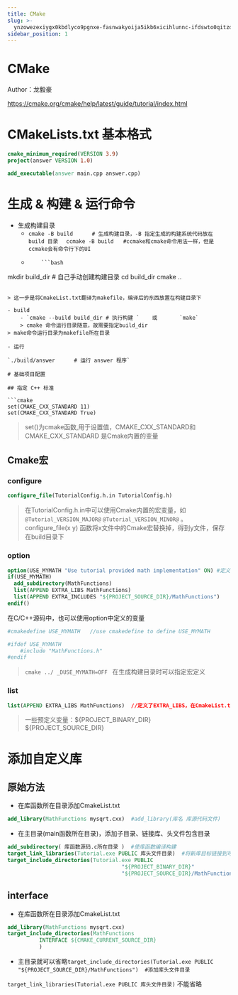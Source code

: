 ```yaml
---
title: CMake
slug: >-
  ynzowezexiygx0kbdlyco9pgnxe-fasnwakyoija5ikb6xicihlunnc-ifdswto0qitzdtkk7pychxqpnvc-y1g4wsc2pioh4gkjq22cjxy7ntc-y1g4ws
sidebar_position: 1
---
```



# CMake

Author：龙毅豪

https://cmake.org/cmake/help/latest/guide/tutorial/index.html

# CMakeLists.txt 基本格式

```cmake
cmake_minimum_required(VERSION 3.9)
project(answer VERSION 1.0)

add_executable(answer main.cpp answer.cpp)
```

# 生成 & 构建 & 运行命令

- 生成构建目录
    - `cmake -B build      # 生成构建目录，-B 指定生成的构建系统代码放在 build 目录 `         ` ccmake -B build   #ccmake和cmake命令用法一样，但是ccmake会有命令行下的UI`
    -         ```bash
mkdir build_dir   # 自己手动创建构建目录
cd build_dir
cmake ..
```

> 这一步是将CmakeList.txt翻译为makefile，编译后的东西放置在构建目录下

- build
    - `cmake --build build_dir # 执行构建 `    或       `make`
    > cmake 命令运行目录随意，故需要指定build_dir
> make命令运行目录为makefile所在目录

- 运行

`./build/answer      # 运行 answer 程序`

# 基础项目配置

## 指定 C++ 标准

```cmake
set(CMAKE_CXX_STANDARD 11)
set(CMAKE_CXX_STANDARD True)
```

> set()为cmake函数,用于设置值，CMAKE_CXX_STANDARD和CMAKE_CXX_STANDARD 是Cmake内置的变量

## Cmake宏

### configure

```cmake
configure_file(TutorialConfig.h.in TutorialConfig.h)
```

> 在TutorialConfig.h.in中可以使用Cmake内置的宏变量，如`@Tutorial_VERSION_MAJOR@` `@Tutorial_VERSION_MINOR@` 。
> configure_file(x y) 函数将x文件中的Cmake宏替换掉，得到y文件，保存在build目录下

### option

```cmake
option(USE_MYMATH "Use tutorial provided math implementation" ON) #定义一个变量
if(USE_MYMATH)
  add_subdirectory(MathFunctions)
  list(APPEND EXTRA_LIBS MathFunctions)
  list(APPEND EXTRA_INCLUDES "${PROJECT_SOURCE_DIR}/MathFunctions")
endif()
```

在C/C++源码中，也可以使用option中定义的变量

```cmake
#cmakedefine USE_MYMATH   //use cmakedefine to define USE_MYMATH

#ifdef USE_MYMATH
    #include "MathFunctions.h"
#endif
```

> `cmake ../ _DUSE_MYMATH=OFF ` 在生成构建目录时可以指定宏定义 

### list

```cmake
list(APPEND EXTRA_LIBS MathFunctions)  //定义了EXTRA_LIBS，在CmakeList.txt中可以用${EXTRA_LIBS}来引用变量
```

> 一些预定义变量：${PROJECT_BINARY_DIR}  ${PROJECT_SOURCE_DIR}

# 添加自定义库

## 原始方法

- 在库函数所在目录添加CmakeList.txt

```cmake
add_library(MathFunctions mysqrt.cxx)  #add_library(库名 库源代码文件)
```

- 在主目录(main函数所在目录)，添加子目录、链接库、头文件包含目录

```cmake
add_subdirectory( 库函数源码.c所在目录 )  #使库函数编译构建
target_link_libraries(Tutorial.exe PUBLIC 库头文件目录)  #将新库目标链接到可执行目标
target_include_directories(Tutorial.exe PUBLIC                          
                                    "${PROJECT_BINARY_DIR}"
                                    "${PROJECT_SOURCE_DIR}/MathFunctions")  #添加库头文件目录
```

## interface

- 在库函数所在目录添加CmakeList.txt

```cmake
add_library(MathFunctions mysqrt.cxx)
target_include_directories(MathFunctions
          INTERFACE ${CMAKE_CURRENT_SOURCE_DIR}
          )
```

- 主目录就可以省略`target_include_directories(Tutorial.exe PUBLIC    "${PROJECT_SOURCE_DIR}/MathFunctions")  #添加库头文件目录`

`target_link_libraries(Tutorial.exe PUBLIC 库头文件目录)` 不能省略


